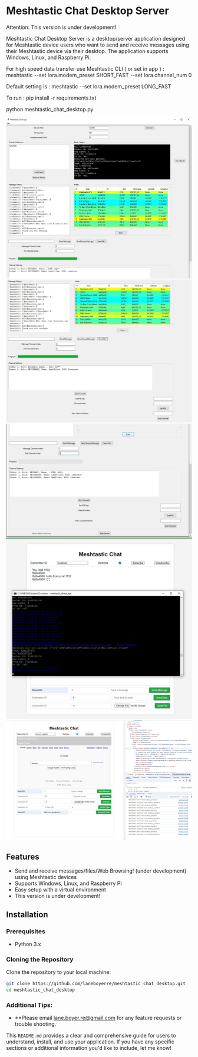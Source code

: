 # Meshtastic Chat Desktop Server

Attention: This version is under development!

Meshtastic Chat Desktop Server is a desktop/server application designed for Meshtastic device users who want to send and receive messages using their Meshtastic device via their desktop. The application supports Windows, Linux, and Raspberry Pi.

For high speed data transfer use Meshtastic CLI ( or set in app ) : meshtastic --set lora.modem_preset SHORT_FAST --set lora.channel_num 0

Default setting is : meshtastic --set lora.modem_preset LONG_FAST

To run :
pip install -r requirements.txt

python meshtastic_chat_desktop.py

![Screenshot 1](Screenshots/MainScreen1.JPG)
![Screenshot 2](Screenshots/MainScreen2.JPG)
![Screenshot 2](Screenshots/MainScreen3.JPG)
![Screenshot 2](Screenshots/FlaskInterface.JPG)
![Screenshot 2](Screenshots/NewFlaskWeb.JPG)

## Features

- Send and receive messages/files/Web Browsing! (under development) using Meshtastic devices
- Supports Windows, Linux, and Raspberry Pi
- Easy setup with a virtual environment
- This version is under development!

## Installation

### Prerequisites

- Python 3.x

### Cloning the Repository

Clone the repository to your local machine:

```sh
git clone https://github.com/laneboyerre/meshtastic_chat_desktop.git
cd meshtastic_chat_desktop

```
### Additional Tips:

- **Please email lane.boyer.re@gmail.com for any feature requests or trouble shooting.

This `README.md` provides a clear and comprehensive guide for users to understand, install, and use your application. If you have any specific sections or additional information you'd like to include, let me know!
